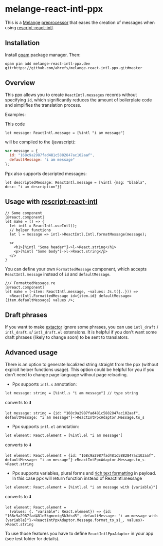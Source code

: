 # melange-react-intl-ppx

This is a [Melange](https://melange.re/) [preprocessor](https://ocaml.org/docs/metaprogramming) that eases the creation of messages when using [rescript-react-intl](https://github.com/cca-io/rescript-react-intl).

## Installation
Install [opam](https://opam.ocaml.org/) package manager.
Then:

```shell
opam pin add melange-react-intl-ppx.dev git+https://github.com/ahrefs/melange-react-intl-ppx.git#master
```

## Overview

This ppx allows you to create `ReactIntl.messages` records without specifying `id`, which significantly reduces the amount of boilerplate code and simplifies the translation process.

Examples:

This code
```reason
let message: ReactIntl.message = [%intl "i am message"]
```

will be compiled to the (javascript):
```javascript
var message = {
  id: "168c9a2987fad481c5882847ac102aaf",
  defaultMessage: "i am message"
};
```

Ppx also supports descripted messages:

```reason
let descriptedMessage: ReactIntl.message = [%intl {msg: "blabla", desc: "i am description"}]
```

## Usage with [rescript-react-intl](https://github.com/cca-io/rescript-react-intl)

```reason
// Some component
[@react.component]
let make = () => {
  let intl = ReactIntl.useIntl();
  // helper functions
  let l = message => intl->ReactIntl.Intl.formatMessage(message);

  <>
    <h1>[%intl "Some header"]->l->React.string</h1>
    <p>[%intl "Some body"]->l->React.string</p>
  </>
}
```


You can define your own `FormattedMessage` component, which accepts `ReactIntl.message` instead of `id` and `defaultMessage`.

```reason
/// FormattedMessage.re
[@react.component]
let make = (~item: ReactIntl.message, ~values: Js.t({..})) =>
  <ReactIntl.FormattedMessage id={item.id} defaultMessage={item.defaultMessage} values />;
```

## Draft phrases

If you want to make [extactor](https://github.com/cca-io/rescript-react-intl-extractor) ignore some phrases, you can use `intl_draft` / `intl_draft.s`/ `intl_draft.el` extensions.
It is helpful if you don't want some draft phrases (likely to change soon) to be sent to translators.

## Advanced usage

There is an option to generate localized string straight from the ppx (without explicit helper functions usage).
This option could be helpful for you if you don't need to change page language without page reloading.

- Ppx supports `intl.s` annotation:
```reason
let message: string = [%intl.s "i am message"] // type string
```
converts to ⬇️
```reason
let message: string = {id: "168c9a2987fad481c5882847ac102aaf", defaultMessage: "i am message"}->ReactIntPpxAdaptor.Message.to_s
```
- Ppx supports `intl.el` annotation:
```reason
let element: React.element = [%intl.el "i am message"]
```
converts to ⬇️
```reason
let element: React.element = {id: "168c9a2987fad481c5882847ac102aaf", defaultMessage: "i am message"}->ReactIntPpxAdaptor.Message.to_s->React.string
```

- Ppx supports variables, plural forms and [rich text formatting](https://formatjs.io/docs/react-intl/components/#rich-text-formatting) in payload. In this case ppx will return function instead of ReactIntl.message
```reason
let element: React.element = [%intl.el "i am message with {variable}"]
```
converts to ⬇️
```reason
let element: React.element =
  (values: {. "variable": React.element}) => {id: "168c9a2987fad481c5kgmcntg5k3dsd5", defaultMessage: "i am message with {variable}"}->ReactIntPpxAdaptor.Message.format_to_s(_, values)->React.string
```

To use those features you have to define `ReactIntlPpxAdaptor` in your app (see test folder for details).
